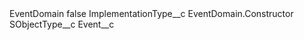 <?xml version="1.0" encoding="UTF-8"?>
<CustomMetadata xmlns="http://soap.sforce.com/2006/04/metadata" xmlns:xsi="http://www.w3.org/2001/XMLSchema-instance" xmlns:xsd="http://www.w3.org/2001/XMLSchema">
    <label>EventDomain</label>
    <protected>false</protected>
    <values>
        <field>ImplementationType__c</field>
        <value xsi:type="xsd:string">EventDomain.Constructor</value>
    </values>
    <values>
        <field>SObjectType__c</field>
        <value xsi:type="xsd:string">Event__c</value>
    </values>
</CustomMetadata>
